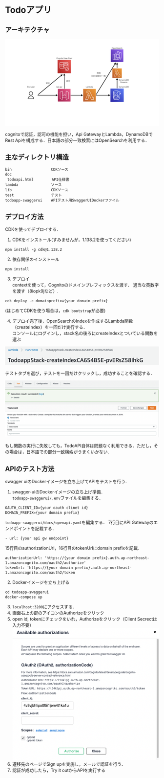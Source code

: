 # Todoアプリ

## アーキテクチャ

![アーキテクチャ](doc/asset/arch-todo.001.jpeg)

cognitoで認証，認可の機能を担い，Api GatewayとLambda，DynamoDBでRest Apiを構成する．日本語の部分一致検索にはOpenSearchを利用する．

## 主なディレクトリ構造

```
bin                  CDKソース
doc
 todoapi.html    　　 API仕様書
lambda               ソース
lib                  CDKソース
test                 テスト
todoapp-swaggerui    APIテスト用SwaggerUIDockerファイル
```

## デプロイ方法

CDKを使ってデプロイする．
1. CDKをインストール(すみませんが，1.138.2を使ってください)
```
npm install -g cdk@1.138.2
```
2. 依存関係のインストール
```
npm install
```
3. デプロイ  
contextを使って，Cognitoのドメインプレフィックスを渡す．
適当な英数字を渡す（8iopk9jなど）.
```
cdk deploy -c domainprefix={your domain prefix}
```
(はじめてCDKを使う場合は，`cdk bootstrap`が必要)

4. デプロイ完了後，OpenSearchのIndexを作成するLambda関数（createIndex）を一回だけ実行する．  
コンソールにログインし，stack名の後ろにcreateIndexとついている関数を選ぶ

![createIndexFn](doc/asset/createIndexFn.png)

テストタブを選び，テストを一回だけクリックし，成功することを確認する．

![createTest](doc/asset/createTest.png)

もし関数の実行に失敗しても，TodoAPI自体は問題なく利用できる．ただし，その場合は，日本語での部分一致検索がうまくいかない．

## APIのテスト方法
swagger uiのDockerイメージを立ち上げてAPIをテストを行う．
1. swagger-uiのDockerイメージの立ち上げ準備．  
`todoapp-swaggerui/.env`ファイルを編集する．
```
OAUTH_CLIENT_ID={your oauth clinet id}
DOMAIN_PREFIX={your domain prefix}
```
`todoapp-swaggerui/docs/openapi.yaml`を編集する．
7行目にAPI Gatewayのエンドポイントを記載する．
```
- url: {your api gw endpoint}
```
15行目のauthorizationUrl，16行目のtokenUrlにdomain prefixを記載．
```
authorizationUrl: 'https://{your domain prefix}.auth.ap-northeast-1.amazoncognito.com/oauth2/authorize'
tokenUrl: 'https://{your domain prefix}.auth.ap-northeast-1.amazoncognito.com/oauth2/token
```
2. Dockerイメージを立ち上げる
```
cd todoapp-swaggerui
docker-compose up
```
3. `localhost:3200`にアクセスする．
4. 画面右上の鍵のアイコンのAuthorizeをクリック
5. open id, tokenにチェックをいれ，Authorizeをクリック（Client Secrectは入力不要）
![authorize](doc/asset/authorize.png)
6. 遷移先のページでSign upを実施し，メールで認証を行う．
7. 認証が成功したら，Try it outからAPIを実行する
